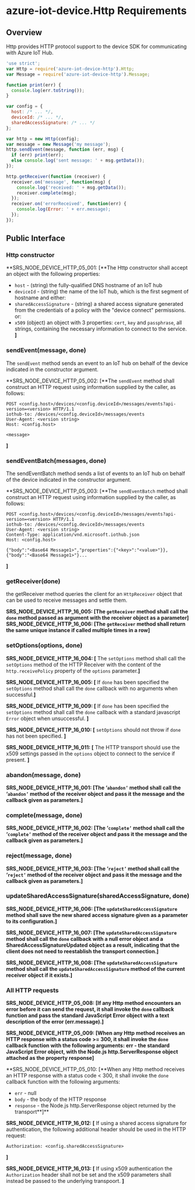 # azure-iot-device.Http Requirements

## Overview
Http provides HTTP protocol support to the device SDK for communicating with Azure IoT Hub.

```js
'use strict';
var Http = require('azure-iot-device-http').Http;
var Message = require('azure-iot-device-http').Message;

function print(err) {
  console.log(err.toString());
}

var config = {
  host: /* ... */,
  deviceId: /* ... */,
  sharedAccessSignature: /* ... */
};

var http = new Http(config);
var message = new Message('my message');
http.sendEvent(message, function (err, msg) {
  if (err) print(err);
  else console.log('sent message: ' + msg.getData());
});

http.getReceiver(function (receiver) {
  receiver.on('message', function(msg) {
    console.log('received: ' + msg.getData());
    receiver.complete(msg);
  });
  receiver.on('errorReceived', function(err) {
    console.log(Error: ' + err.message);
  });
});
```

## Public Interface

### Http constructor

**SRS_NODE_DEVICE_HTTP_05_001: [**The Http constructor shall accept an object with the following properties:
- `host` - (string) the fully-qualified DNS hostname of an IoT hub
- `deviceId` - (string) the name of the IoT hub, which is the first segment of hostname
and either:
- `sharedAccessSignature` - (string) a shared access signature generated from the credentials of a policy with the "device connect" permissions.
or:
- `x509` (object) an object with 3 properties: `cert`, `key` and `passphrase`, all strings, containing the necessary information to connect to the service. 
**]**

### sendEvent(message, done)

The `sendEvent` method sends an event to an IoT hub on behalf of the device indicated in the constructor argument.

**SRS_NODE_DEVICE_HTTP_05_002: [**The `sendEvent` method shall construct an HTTP request using information supplied by the caller, as follows:
```
POST <config.host>/devices/<config.deviceId>/messages/events?api-version=<version> HTTP/1.1
iothub-to: /devices/<config.deviceId>/messages/events
User-Agent: <version string>
Host: <config.host>

<message>
```
**]**

### sendEventBatch(messages, done)

The sendEventBatch method sends a list of events to an IoT hub on behalf of the device indicated in the constructor argument.

**SRS_NODE_DEVICE_HTTP_05_003: [**The `sendEventBatch` method shall construct an HTTP request using information supplied by the caller, as follows:
```
POST <config.host>/devices/<config.deviceId>/messages/events?api-version=<version> HTTP/1.1
iothub-to: /devices/<config.deviceId>/messages/events
User-Agent: <version string>
Content-Type: application/vnd.microsoft.iothub.json
Host: <config.host>

{"body":"<Base64 Message1>","properties":{"<key>":"<value>"}},
{"body":"<Base64 Message1>"}...
```
**]**

### getReceiver(done)

the getReceiver method queries the client for an `HttpReceiver` object that can be used to receive messages and settle them.

**SRS_NODE_DEVICE_HTTP_16_005: [**The `getReceiver` method shall call the `done` method passed as argument with the receiver object as a parameter**]**
**SRS_NODE_DEVICE_HTTP_16_006: [**The `getReceiver` method shall return the same unique instance if called multiple times in a row**]**

### setOptions(options, done)

**SRS_NODE_DEVICE_HTTP_16_004: [** The `setOptions` method shall call the `setOptions` method of the HTTP Receiver with the content of the `http.receivePolicy` property of the `options` parameter.**]**

**SRS_NODE_DEVICE_HTTP_16_005: [** If `done` has been specified the `setOptions` method shall call the `done` callback with no arguments when successful.**]**

**SRS_NODE_DEVICE_HTTP_16_009: [** If `done` has been specified the `setOptions` method shall call the `done` callback with a standard javascript `Error` object when unsuccessful. **]**

**SRS_NODE_DEVICE_HTTP_16_010: [** `setOptions` should not throw if `done` has not been specified. **]**

**SRS_NODE_DEVICE_HTTP_16_011: [** The HTTP transport should use the x509 settings passed in the `options` object to connect to the service if present. **]**

### abandon(message, done)

**SRS_NODE_DEVICE_HTTP_16_001: [**The ‘`abandon’` method shall call the ‘`abandon’` method of the receiver object and pass it the message and the callback given as parameters.**]**

### complete(message, done)

**SRS_NODE_DEVICE_HTTP_16_002: [**The ‘`complete’` method shall call the ‘`complete’` method of the receiver object and pass it the message and the callback given as parameters.**]**

### reject(message, done)

**SRS_NODE_DEVICE_HTTP_16_003: [**The ‘`reject’` method shall call the ‘`reject’` method of the receiver object and pass it the message and the callback given as parameters.**]**

### updateSharedAccessSignature(sharedAccessSignature, done)

**SRS_NODE_DEVICE_HTTP_16_006: [**The `updateSharedAccessSignature` method shall save the new shared access signature given as a parameter to its configuration.**]**

**SRS_NODE_DEVICE_HTTP_16_007: [**The `updateSharedAccessSignature` method shall call the `done` callback with a null error object and a SharedAccessSignatureUpdated object as a result, indicating that the client does not need to reestablish the transport connection.**]**

**SRS_NODE_DEVICE_HTTP_16_008: [**The `updateSharedAccessSignature` method shall call the `updateSharedAccessSignature` method of the current receiver object if it exists.**]**

### All HTTP requests

**SRS_NODE_DEVICE_HTTP_05_008: [**If any Http method encounters an error before it can send the request, it shall invoke the `done` callback function and pass the standard JavaScript Error object with a text description of the error (err.message).**]**

**SRS_NODE_DEVICE_HTTP_05_009: [**When any Http method receives an HTTP response with a status code >= 300, it shall invoke the `done` callback function with the following arguments:
err - the standard JavaScript Error object, with the Node.js http.ServerResponse object attached as the property response**]**

**SRS_NODE_DEVICE_HTTP_05_010: [**When any Http method receives an HTTP response with a status code < 300, it shall invoke the `done` callback function with the following arguments:
- `err` - null
- `body` - the body of the HTTP response
- `response` - the Node.js http.ServerResponse object returned by the transport**]**

**SRS_NODE_DEVICE_HTTP_16_012: [** If using a shared access signature for authentication, the following additional header should be used in the HTTP request: 
```
Authorization: <config.sharedAccessSignature>
```
**]**

**SRS_NODE_DEVICE_HTTP_16_013: [** If using x509 authentication the `Authorization` header shall not be set and the x509 parameters shall instead be passed to the underlying transpoort. **]**

